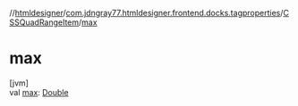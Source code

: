 //[htmldesigner](../../../index.md)/[com.jdngray77.htmldesigner.frontend.docks.tagproperties](../index.md)/[CSSQuadRangeItem](index.md)/[max](max.md)

# max

[jvm]\
val [max](max.md): [Double](https://kotlinlang.org/api/latest/jvm/stdlib/kotlin/-double/index.html)
